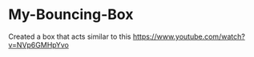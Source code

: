 # My-Bouncing-Box
Created a box that acts similar to this https://www.youtube.com/watch?v=NVp6GMHpYvo
